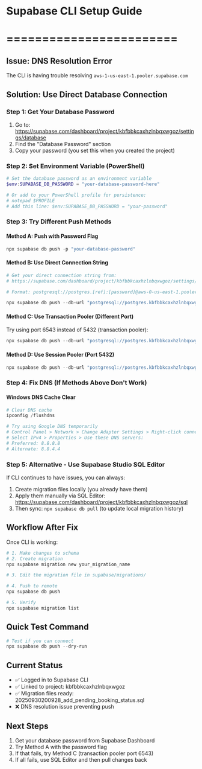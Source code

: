 # Supabase CLI Setup Guide
# ========================

## Issue: DNS Resolution Error
The CLI is having trouble resolving `aws-1-us-east-1.pooler.supabase.com`

## Solution: Use Direct Database Connection

### Step 1: Get Your Database Password
1. Go to: https://supabase.com/dashboard/project/kbfbbkcaxhzlnbqxwgoz/settings/database
2. Find the "Database Password" section
3. Copy your password (you set this when you created the project)

### Step 2: Set Environment Variable (PowerShell)
```powershell
# Set the database password as an environment variable
$env:SUPABASE_DB_PASSWORD = "your-database-password-here"

# Or add to your PowerShell profile for persistence:
# notepad $PROFILE
# Add this line: $env:SUPABASE_DB_PASSWORD = "your-password"
```

### Step 3: Try Different Push Methods

#### Method A: Push with Password Flag
```powershell
npx supabase db push -p "your-database-password"
```

#### Method B: Use Direct Connection String
```powershell
# Get your direct connection string from:
# https://supabase.com/dashboard/project/kbfbbkcaxhzlnbqxwgoz/settings/database

# Format: postgresql://postgres.[ref]:[password]@aws-0-us-east-1.pooler.supabase.com:5432/postgres

npx supabase db push --db-url "postgresql://postgres.kbfbbkcaxhzlnbqxwgoz:[PASSWORD]@aws-0-us-east-1.pooler.supabase.com:6543/postgres"
```

#### Method C: Use Transaction Pooler (Different Port)
Try using port 6543 instead of 5432 (transaction pooler):
```powershell
npx supabase db push --db-url "postgresql://postgres.kbfbbkcaxhzlnbqxwgoz:[PASSWORD]@aws-0-us-east-1.pooler.supabase.com:6543/postgres"
```

#### Method D: Use Session Pooler (Port 5432)
```powershell
npx supabase db push --db-url "postgresql://postgres.kbfbbkcaxhzlnbqxwgoz:[PASSWORD]@aws-0-us-east-1.pooler.supabase.com:5432/postgres"
```

### Step 4: Fix DNS (If Methods Above Don't Work)

#### Windows DNS Cache Clear
```powershell
# Clear DNS cache
ipconfig /flushdns

# Try using Google DNS temporarily
# Control Panel > Network > Change Adapter Settings > Right-click connection > Properties
# Select IPv4 > Properties > Use these DNS servers:
# Preferred: 8.8.8.8
# Alternate: 8.8.4.4
```

### Step 5: Alternative - Use Supabase Studio SQL Editor
If CLI continues to have issues, you can always:
1. Create migration files locally (you already have them)
2. Apply them manually via SQL Editor: https://supabase.com/dashboard/project/kbfbbkcaxhzlnbqxwgoz/sql
3. Then sync: `npx supabase db pull` (to update local migration history)

## Workflow After Fix

Once CLI is working:
```powershell
# 1. Make changes to schema
# 2. Create migration
npx supabase migration new your_migration_name

# 3. Edit the migration file in supabase/migrations/

# 4. Push to remote
npx supabase db push

# 5. Verify
npx supabase migration list
```

## Quick Test Command
```powershell
# Test if you can connect
npx supabase db push --dry-run
```

## Current Status
- ✅ Logged in to Supabase CLI
- ✅ Linked to project: kbfbbkcaxhzlnbqxwgoz
- ✅ Migration files ready: 20250930200928_add_pending_booking_status.sql
- ❌ DNS resolution issue preventing push

## Next Steps
1. Get your database password from Supabase Dashboard
2. Try Method A with the password flag
3. If that fails, try Method C (transaction pooler port 6543)
4. If all fails, use SQL Editor and then pull changes back
